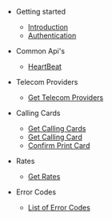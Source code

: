 - Getting started
  - [Introduction](#introduction)
  - [Authentication](authentication.md)

- Common Api's
  - [HeartBeat](balance.md)

- Telecom Providers
  - [Get Telecom Providers](telecom_providers.md)
  
- Calling Cards
  - [Get Calling Cards](tamapay-getpin.md)
  - [Get Calling Card](tamapay-getpin.md)
  - [Confirm Print Card](tamapay-getpin.md)
  
- Rates
  - [Get Rates](tamatopup-getdenominations.md)
    
- Error Codes
    - [List of Error Codes](errors.md)
